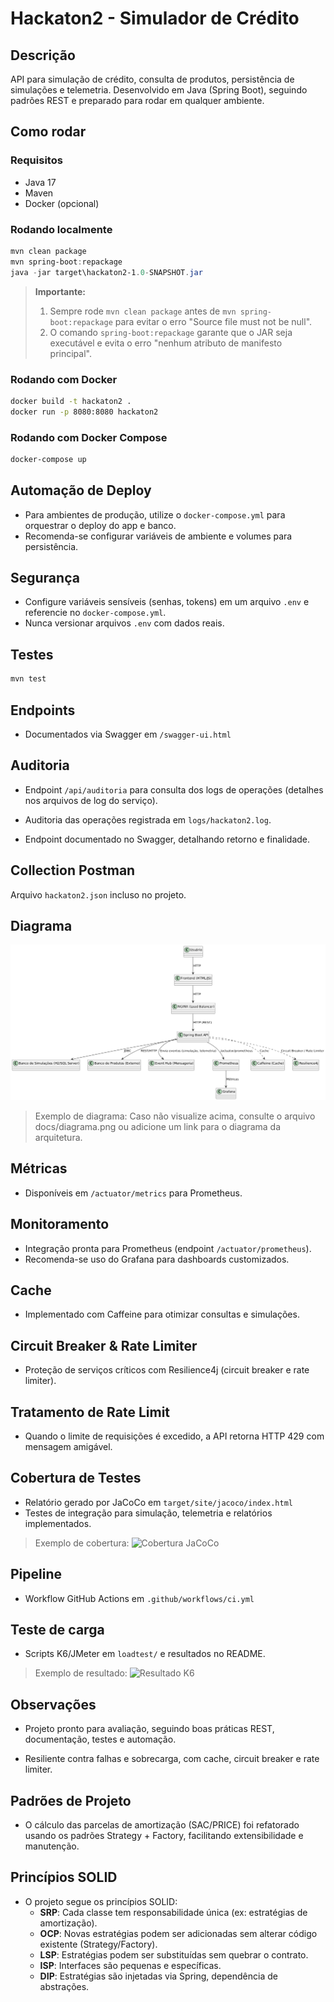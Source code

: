 # Hackaton2 - Simulador de Crédito

## Descrição
API para simulação de crédito, consulta de produtos, persistência de simulações e telemetria. Desenvolvido em Java (Spring Boot), seguindo padrões REST e preparado para rodar em qualquer ambiente.

## Como rodar

### Requisitos
- Java 17
- Maven
- Docker (opcional)

### Rodando localmente
```powershell
mvn clean package
mvn spring-boot:repackage
java -jar target\hackaton2-1.0-SNAPSHOT.jar
```

> **Importante:**
> 1. Sempre rode `mvn clean package` antes de `mvn spring-boot:repackage` para evitar o erro "Source file must not be null".
> 2. O comando `spring-boot:repackage` garante que o JAR seja executável e evita o erro "nenhum atributo de manifesto principal".

### Rodando com Docker
```bash
docker build -t hackaton2 .
docker run -p 8080:8080 hackaton2
```

### Rodando com Docker Compose
```bash
docker-compose up
```

## Automação de Deploy
- Para ambientes de produção, utilize o `docker-compose.yml` para orquestrar o deploy do app e banco.
- Recomenda-se configurar variáveis de ambiente e volumes para persistência.

## Segurança
- Configure variáveis sensíveis (senhas, tokens) em um arquivo `.env` e referencie no `docker-compose.yml`.
- Nunca versionar arquivos `.env` com dados reais.

## Testes
```bash
mvn test
```

## Endpoints
- Documentados via Swagger em `/swagger-ui.html`

## Auditoria
- Endpoint `/api/auditoria` para consulta dos logs de operações (detalhes nos arquivos de log do serviço).

- Auditoria das operações registrada em `logs/hackaton2.log`.
- Endpoint documentado no Swagger, detalhando retorno e finalidade.

## Collection Postman
Arquivo `hackaton2.json` incluso no projeto.

## Diagrama
![Diagrama](docs/diagrama.png)

> Exemplo de diagrama: Caso não visualize acima, consulte o arquivo docs/diagrama.png ou adicione um link para o diagrama da arquitetura.

## Métricas
- Disponíveis em `/actuator/metrics` para Prometheus.

## Monitoramento
- Integração pronta para Prometheus (endpoint `/actuator/prometheus`).
- Recomenda-se uso do Grafana para dashboards customizados.

## Cache
- Implementado com Caffeine para otimizar consultas e simulações.

## Circuit Breaker & Rate Limiter
- Proteção de serviços críticos com Resilience4j (circuit breaker e rate limiter).

## Tratamento de Rate Limit
- Quando o limite de requisições é excedido, a API retorna HTTP 429 com mensagem amigável.

## Cobertura de Testes
- Relatório gerado por JaCoCo em `target/site/jacoco/index.html`
- Testes de integração para simulação, telemetria e relatórios implementados.

> Exemplo de cobertura:
> ![Cobertura JaCoCo](docs/jacoco-example.png)

## Pipeline
- Workflow GitHub Actions em `.github/workflows/ci.yml`

## Teste de carga
- Scripts K6/JMeter em `loadtest/` e resultados no README.

> Exemplo de resultado:
> ![Resultado K6](docs/k6-result.png)

## Observações
- Projeto pronto para avaliação, seguindo boas práticas REST, documentação, testes e automação.

- Resiliente contra falhas e sobrecarga, com cache, circuit breaker e rate limiter.

## Padrões de Projeto
- O cálculo das parcelas de amortização (SAC/PRICE) foi refatorado usando os padrões Strategy + Factory, facilitando extensibilidade e manutenção.

## Princípios SOLID
- O projeto segue os princípios SOLID:
	- **SRP**: Cada classe tem responsabilidade única (ex: estratégias de amortização).
	- **OCP**: Novas estratégias podem ser adicionadas sem alterar código existente (Strategy/Factory).
	- **LSP**: Estratégias podem ser substituídas sem quebrar o contrato.
	- **ISP**: Interfaces são pequenas e específicas.
	- **DIP**: Estratégias são injetadas via Spring, dependência de abstrações.
